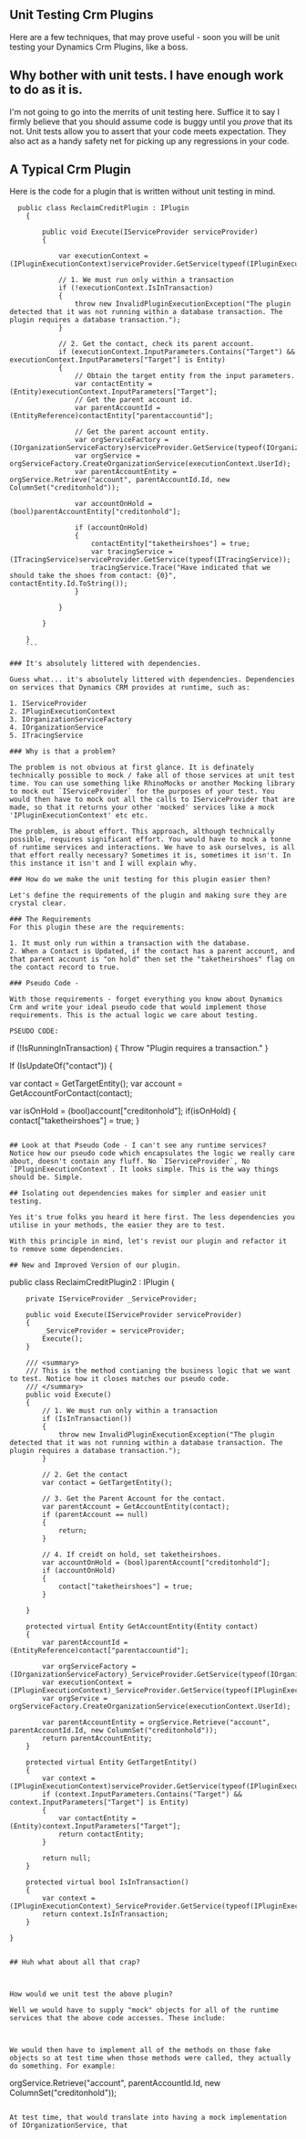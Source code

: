 ## Unit Testing Crm Plugins

Here are a few techniques, that may prove useful - soon you will be unit testing your Dynamics Crm Plugins, like a boss.

## Why bother with unit tests. I have enough work to do as it is.

I'm not going to go into the merrits of unit testing here. Suffice it to say I firmly believe that you should assume code is buggy until you _prove_ that its not. Unit tests allow you to assert that your code meets expectation. They also act as a handy safety net for picking up any regressions in your code.

## A Typical Crm Plugin

Here is the code for a plugin that is written without unit testing in mind.

```
  public class ReclaimCreditPlugin : IPlugin
    {

        public void Execute(IServiceProvider serviceProvider)
        {

            var executionContext = (IPluginExecutionContext)serviceProvider.GetService(typeof(IPluginExecutionContext));

            // 1. We must run only within a transaction
            if (!executionContext.IsInTransaction)
            {
                throw new InvalidPluginExecutionException("The plugin detected that it was not running within a database transaction. The plugin requires a database transaction.");
            }

            // 2. Get the contact, check its parent account.
            if (executionContext.InputParameters.Contains("Target") && executionContext.InputParameters["Target"] is Entity)
            {
                // Obtain the target entity from the input parameters.
                var contactEntity = (Entity)executionContext.InputParameters["Target"];
                // Get the parent account id.
                var parentAccountId = (EntityReference)contactEntity["parentaccountid"];

                // Get the parent account entity.
                var orgServiceFactory = (IOrganizationServiceFactory)serviceProvider.GetService(typeof(IOrganizationServiceFactory));
                var orgService = orgServiceFactory.CreateOrganizationService(executionContext.UserId);
                var parentAccountEntity = orgService.Retrieve("account", parentAccountId.Id, new ColumnSet("creditonhold"));

                var accountOnHold = (bool)parentAccountEntity["creditonhold"];

                if (accountOnHold)
                {
                    contactEntity["taketheirshoes"] = true;
                    var tracingService = (ITracingService)serviceProvider.GetService(typeof(ITracingService));
                    tracingService.Trace("Have indicated that we should take the shoes from contact: {0}", contactEntity.Id.ToString());
                }

            }

        }

    }
    ```
    
### It's absolutely littered with dependencies. 

Guess what... it's absolutely littered with dependencies. Dependencies on services that Dynamics CRM provides at runtime, such as:  

1. IServiceProvider
2. IPluginExecutionContext
3. IOrganizationServiceFactory
4. IOrganizationService
5. ITracingService

### Why is that a problem?

The problem is not obvious at first glance. It is definately technically possible to mock / fake all of those services at unit test time. You can use something like RhinoMocks or another Mocking library to mock out `IServiceProvider` for the purposes of your test. You would then have to mock out all the calls to IServiceProvider that are made, so that it returns your other 'mocked' services like a mock 'IPluginExecutionContext' etc etc.

The problem, is about effort. This approach, although technically possible, requires significant effort. You would have to mock a tonne of runtime services and interactions. We have to ask ourselves, is all that effort really necessary? Sometimes it is, sometimes it isn't. In this instance it isn't and I will explain why.

### How do we make the unit testing for this plugin easier then? 

Let's define the requirements of the plugin and making sure they are crystal clear. 

### The Requirements 
For this plugin these are the requirements:

1. It must only run within a transaction with the database.
2. When a Contact is Updated, if the contact has a parent account, and that parent account is "on hold" then set the "taketheirshoes" flag on the contact record to true.

### Pseudo Code - 

With those requirements - forget everything you know about Dynamics Crm and write your ideal pseudo code that would implement those requirements. This is the actual logic we care about testing.

PSEUDO CODE:
```
if (!IsRunningInTransaction)
{
	Throw "Plugin requires a transaction."
}

If (IsUpdateOf("contact"))
{

var contact = GetTargetEntity();
var account = GetAccountForContact(contact);

var isOnHold = (bool)account["creditonhold"];
if(isOnHold)
{
 	contact["taketheirshoes"] = true;
}
```

## Look at that Pseudo Code - I can't see any runtime services?
Notice how our pseudo code which encapsulates the logic we really care about, doesn't contain any fluff. No `IServiceProvider`, No `IPluginExecutionContext`. It looks simple. This is the way things should be. Simple.

## Isolating out dependencies makes for simpler and easier unit testing.

Yes it's true folks you heard it here first. The less dependencies you utilise in your methods, the easier they are to test.

With this principle in mind, let's revist our plugin and refactor it to remove some dependencies.

## New and Improved Version of our plugin.

```

 public class ReclaimCreditPlugin2 : IPlugin
    {

        private IServiceProvider _ServiceProvider;

        public void Execute(IServiceProvider serviceProvider)
        {
            _ServiceProvider = serviceProvider;
            Execute();
        }

        /// <summary>
        /// This is the method contianing the business logic that we want to test. Notice how it closes matches our pseudo code.
        /// </summary>
        public void Execute()
        {
            // 1. We must run only within a transaction
            if (IsInTransaction())
            {
                throw new InvalidPluginExecutionException("The plugin detected that it was not running within a database transaction. The plugin requires a database transaction.");
            }

            // 2. Get the contact
            var contact = GetTargetEntity();

            // 3. Get the Parent Account for the contact.
            var parentAccount = GetAccountEntity(contact);
            if (parentAccount == null)
            {
                return;
            }

            // 4. If creidt on hold, set taketheirshoes.
            var accountOnHold = (bool)parentAccount["creditonhold"];
            if (accountOnHold)
            {
                contact["taketheirshoes"] = true;
            }

        }

        protected virtual Entity GetAccountEntity(Entity contact)
        {
            var parentAccountId = (EntityReference)contact["parentaccountid"];

            var orgServiceFactory = (IOrganizationServiceFactory)_ServiceProvider.GetService(typeof(IOrganizationServiceFactory));
            var executionContext = (IPluginExecutionContext)_ServiceProvider.GetService(typeof(IPluginExecutionContext));
            var orgService = orgServiceFactory.CreateOrganizationService(executionContext.UserId);

            var parentAccountEntity = orgService.Retrieve("account", parentAccountId.Id, new ColumnSet("creditonhold"));
            return parentAccountEntity;
        }

        protected virtual Entity GetTargetEntity()
        {
            var context = (IPluginExecutionContext)serviceProvider.GetService(typeof(IPluginExecutionContext));
            if (context.InputParameters.Contains("Target") && context.InputParameters["Target"] is Entity)
            {
                var contactEntity = (Entity)context.InputParameters["Target"];
                return contactEntity;
            }

            return null;
        }

        protected virtual bool IsInTransaction()
        {
            var context = (IPluginExecutionContext)_ServiceProvider.GetService(typeof(IPluginExecutionContext));
            return context.IsInTransaction;
        }

    }

```

## Huh what about all that crap?



How would we unit test the above plugin?

Well we would have to supply "mock" objects for all of the runtime services that the above code accesses. These include:



We would then have to implement all of the methods on those fake objects so at test time when those methods were called, they actually do something. For example:

```
orgService.Retrieve("account", parentAccountId.Id, new ColumnSet("creditonhold"));
```

At test time, that would translate into having a mock implementation of IOrganizationService, that 




